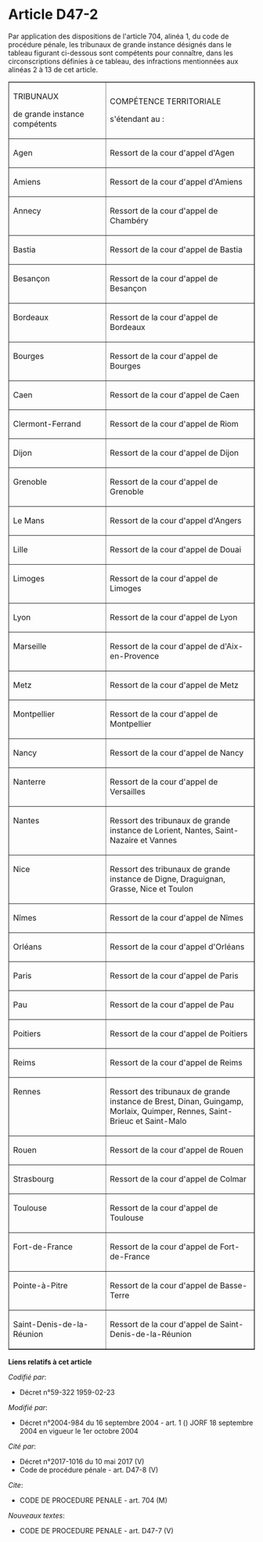 # Article D47-2

Par application des dispositions de l'article 704, alinéa 1, du code de procédure pénale, les tribunaux de grande instance
désignés dans le tableau figurant ci-dessous sont compétents pour connaître, dans les circonscriptions définies à ce tableau,
des infractions mentionnées aux alinéas 2 à 13 de cet article.

<table align="center" border="1" cellpadding="0" cellspacing="0" width="605">
  <tbody>
    <tr>
      <td width="227">

TRIBUNAUX

de grande instance compétents

</td>
      <td width="378">

COMPÉTENCE TERRITORIALE

s'étendant au :

</td>
    </tr>
    <tr>
      <td valign="top" width="227">

Agen

</td>
      <td valign="top" width="378">

Ressort de la cour d'appel d'Agen

</td>
    </tr>
    <tr>
      <td valign="top" width="227">

Amiens

</td>
      <td valign="top" width="378">

Ressort de la cour d'appel d'Amiens

</td>
    </tr>
    <tr>
      <td valign="top" width="227">

Annecy

</td>
      <td valign="top" width="378">

Ressort de la cour d'appel de Chambéry

</td>
    </tr>
    <tr>
      <td valign="top" width="227">

Bastia

</td>
      <td valign="top" width="378">

Ressort de la cour d'appel de Bastia

</td>
    </tr>
    <tr>
      <td valign="top" width="227">

Besançon

</td>
      <td valign="top" width="378">

Ressort de la cour d'appel de Besançon

</td>
    </tr>
    <tr>
      <td valign="top" width="227">

Bordeaux

</td>
      <td valign="top" width="378">

Ressort de la cour d'appel de Bordeaux

</td>
    </tr>
    <tr>
      <td valign="top" width="227">

Bourges

</td>
      <td valign="top" width="378">

Ressort de la cour d'appel de Bourges

</td>
    </tr>
    <tr>
      <td valign="top" width="227">

Caen

</td>
      <td valign="top" width="378">

Ressort de la cour d'appel de Caen

</td>
    </tr>
    <tr>
      <td valign="top" width="227">

Clermont-Ferrand

</td>
      <td valign="top" width="378">

Ressort de la cour d'appel de Riom

</td>
    </tr>
    <tr>
      <td valign="top" width="227">

Dijon

</td>
      <td valign="top" width="378">

Ressort de la cour d'appel de Dijon

</td>
    </tr>
    <tr>
      <td valign="top" width="227">

Grenoble

</td>
      <td valign="top" width="378">

Ressort de la cour d'appel de Grenoble

</td>
    </tr>
    <tr>
      <td valign="top" width="227">

Le Mans

</td>
      <td valign="top" width="378">

Ressort de la cour d'appel d'Angers

</td>
    </tr>
    <tr>
      <td valign="top" width="227">

Lille

</td>
      <td valign="top" width="378">

Ressort de la cour d'appel de Douai

</td>
    </tr>
    <tr>
      <td valign="top" width="227">

Limoges

</td>
      <td valign="top" width="378">

Ressort de la cour d'appel de Limoges

</td>
    </tr>
    <tr>
      <td valign="top" width="227">

Lyon

</td>
      <td valign="top" width="378">

Ressort de la cour d'appel de Lyon

</td>
    </tr>
    <tr>
      <td valign="top" width="227">

Marseille

</td>
      <td valign="top" width="378">

Ressort de la cour d'appel de d'Aix-en-Provence

</td>
    </tr>
    <tr>
      <td valign="top" width="227">

Metz

</td>
      <td valign="top" width="378">

Ressort de la cour d'appel de Metz

</td>
    </tr>
    <tr>
      <td valign="top" width="227">

Montpellier

</td>
      <td valign="top" width="378">

Ressort de la cour d'appel de Montpellier

</td>
    </tr>
    <tr>
      <td valign="top" width="227">

Nancy

</td>
      <td valign="top" width="378">

Ressort de la cour d'appel de Nancy

</td>
    </tr>
    <tr>
      <td valign="top" width="227">

Nanterre

</td>
      <td valign="top" width="378">

Ressort de la cour d'appel de Versailles

</td>
    </tr>
    <tr>
      <td valign="top" width="227">

Nantes

</td>
      <td valign="top" width="378">

Ressort des tribunaux de grande instance de Lorient, Nantes, Saint-Nazaire et Vannes

</td>
    </tr>
    <tr>
      <td valign="top" width="227">

Nice

</td>
      <td valign="top" width="378">

Ressort des tribunaux de grande instance de Digne, Draguignan, Grasse, Nice et Toulon

</td>
    </tr>
    <tr>
      <td valign="top" width="227">

Nîmes

</td>
      <td valign="top" width="378">

Ressort de la cour d'appel de Nîmes

</td>
    </tr>
    <tr>
      <td valign="top" width="227">

Orléans

</td>
      <td valign="top" width="378">

Ressort de la cour d'appel d'Orléans

</td>
    </tr>
    <tr>
      <td valign="top" width="227">

Paris

</td>
      <td valign="top" width="378">

Ressort de la cour d'appel de Paris

</td>
    </tr>
    <tr>
      <td valign="top" width="227">

Pau

</td>
      <td valign="top" width="378">

Ressort de la cour d'appel de Pau

</td>
    </tr>
    <tr>
      <td valign="top" width="227">

Poitiers

</td>
      <td valign="top" width="378">

Ressort de la cour d'appel de Poitiers

</td>
    </tr>
    <tr>
      <td valign="top" width="227">

Reims

</td>
      <td valign="top" width="378">

Ressort de la cour d'appel de Reims

</td>
    </tr>
    <tr>
      <td valign="top" width="227">

Rennes

</td>
      <td valign="top" width="378">

Ressort des tribunaux de grande instance de Brest, Dinan, Guingamp, Morlaix, Quimper, Rennes, Saint-Brieuc et Saint-Malo

</td>
    </tr>
    <tr>
      <td valign="top" width="227">

Rouen

</td>
      <td valign="top" width="378">

Ressort de la cour d'appel de Rouen

</td>
    </tr>
    <tr>
      <td valign="top" width="227">

Strasbourg

</td>
      <td valign="top" width="378">

Ressort de la cour d'appel de Colmar

</td>
    </tr>
    <tr>
      <td valign="top" width="227">

Toulouse

</td>
      <td valign="top" width="378">

Ressort de la cour d'appel de Toulouse

</td>
    </tr>
    <tr>
      <td valign="top" width="227">

Fort-de-France

</td>
      <td valign="top" width="378">

Ressort de la cour d'appel de Fort-de-France

</td>
    </tr>
    <tr>
      <td valign="top" width="227">

Pointe-à-Pitre

</td>
      <td valign="top" width="378">

Ressort de la cour d'appel de Basse-Terre

</td>
    </tr>
    <tr>
      <td valign="top" width="227">

Saint-Denis-de-la-Réunion

</td>
      <td valign="top" width="378">

Ressort de la cour d'appel de Saint-Denis-de-la-Réunion

</td>
    </tr>
  </tbody>
</table>

**Liens relatifs à cet article**

_Codifié par_:

  - Décret n°59-322 1959-02-23

_Modifié par_:

  - Décret n°2004-984 du 16 septembre 2004 - art. 1 () JORF 18 septembre 2004 en vigueur le 1er octobre 2004

_Cité par_:

  - Décret n°2017-1016 du 10 mai 2017 (V)
  - Code de procédure pénale - art. D47-8 (V)

_Cite_:

  - CODE DE PROCEDURE PENALE - art. 704 (M)

_Nouveaux textes_:

  - CODE DE PROCEDURE PENALE - art. D47-7 (V)
